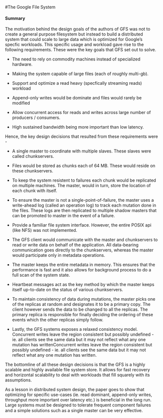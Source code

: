 
#The Google File System




#### Summary

The motivation behind the design goals of the authors of GFS was not to create a general purpose filesystem but instead to build a distributed system that could scale to large data which is optimized for Google’s specfic workloads. This specific usage and workload gave rise to the following requirements. These were the key goals that GFS set out to solve.

*	The need to rely on commodity machines instead of specialized hardware.

*	Making the system capable of large files (each of roughly multi-gb).

*	Support and optimize a read heavy (specfically streaming reads) workload

*	Append-only writes would be dominate and files would rarely be modified

*	Allow concurrent access for reads and writes across large number of producers / consumers.

*	High sustained bandwidth being more important than low latency.

Hence, the key design decisions that resulted from these requirements were -

*	A single master to coordinate with multiple slaves. These slaves were called chunkservers.

*	Files would be stored as chunks each of 64 MB. These would reside on these chunkservers.

*	To keep the system resistent to failures each chunk would be replicated on multiple machines. The master, would in turn, store the location of each chunk with itself.
*	To ensure the master is not a single-point-of-failure, the master uses a write-ahead log (called an operation log) to track each mutation done in the files. These logs are then replicated to multiple shadow masters that can be promoted to master in the event of a failure.

*	Provide a familiar file system interface. However, the entire POSIX api (like NFS) was not implemented.

*	The GFS client would communicate with the master and chunkservers to read or write data on behalf of the application. All data-bearing communication goes directly to the chunkservers, whereas the master would participate only in metadata operations.

*	The master keeps the entire metadata in memory. This ensures that the performance is fast and it also allows for background process to do a full scan of the system state.
*	Heartbeat messages act as the key method by which the master keeps itself up-to-date on the status of various chunkservers.

*	To maintain consistency of data during mutations, the master picks one of the replicas at random and designates it to be a primary copy. The client however sends the data to be changed to all the replicas. The primary replica is responsible for finally deciding the ordering of these events which the other replicas simply follow.

*	Lastly, the GFS systems exposes a relaxed consistency model. Concurrent writes leave the region consistent but possibly undefined - ie. all clients see the same data but it may not reflect what any one mutation has writtenConcurrent writes leave the region consistent but possibly undefined - ie. all clients see the same data but it may not reflect what any one mutation has written.

The bottomline of all these design decisions is that the GFS is a highly scalable and highly available file system store. It allows for fast recovery and horizontal scalability to deal with workloads that fill squarely with its assumptions.

As a lesson in distributed system design, the paper goes to show that optimizing for specific use-cases (ie. read dominant, append-only writes, throughput more important over latency etc.) is beneficial in the long run. Large systems must be designed to tolerate frequent component failures and a simple solutions such as a single master can be very eﬀective.

